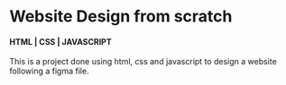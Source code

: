 # Website Design from scratch
#### HTML | CSS | JAVASCRIPT

This is a project done using html, css and javascript to design a website following a figma file.
